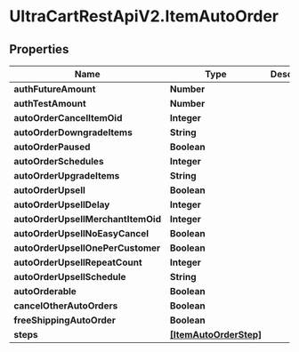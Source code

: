 # UltraCartRestApiV2.ItemAutoOrder

## Properties
Name | Type | Description | Notes
------------ | ------------- | ------------- | -------------
**authFutureAmount** | **Number** |  | [optional] 
**authTestAmount** | **Number** |  | [optional] 
**autoOrderCancelItemOid** | **Integer** |  | [optional] 
**autoOrderDowngradeItems** | **String** |  | [optional] 
**autoOrderPaused** | **Boolean** |  | [optional] 
**autoOrderSchedules** | **Integer** |  | [optional] 
**autoOrderUpgradeItems** | **String** |  | [optional] 
**autoOrderUpsell** | **Boolean** |  | [optional] 
**autoOrderUpsellDelay** | **Integer** |  | [optional] 
**autoOrderUpsellMerchantItemOid** | **Integer** |  | [optional] 
**autoOrderUpsellNoEasyCancel** | **Boolean** |  | [optional] 
**autoOrderUpsellOnePerCustomer** | **Boolean** |  | [optional] 
**autoOrderUpsellRepeatCount** | **Integer** |  | [optional] 
**autoOrderUpsellSchedule** | **String** |  | [optional] 
**autoOrderable** | **Boolean** |  | [optional] 
**cancelOtherAutoOrders** | **Boolean** |  | [optional] 
**freeShippingAutoOrder** | **Boolean** |  | [optional] 
**steps** | [**[ItemAutoOrderStep]**](ItemAutoOrderStep.md) |  | [optional] 


